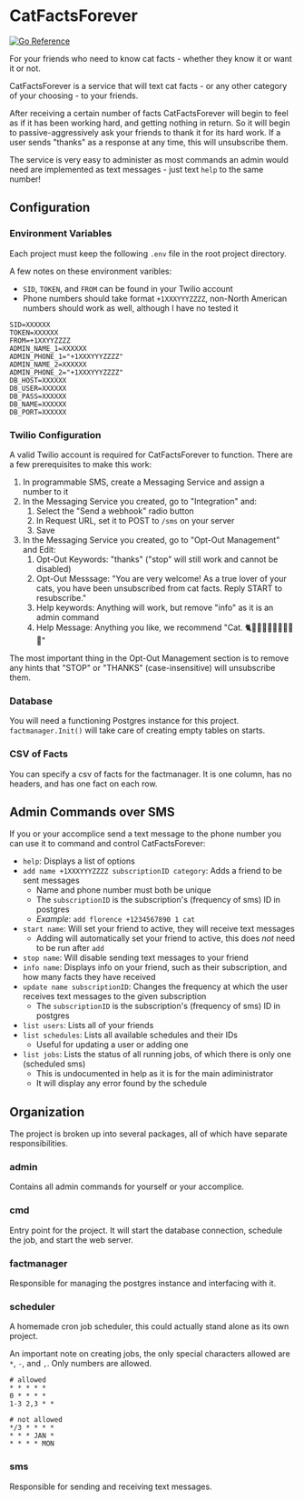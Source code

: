# CatFactsForever

[![Go Reference](https://pkg.go.dev/badge/github.com/mdesson/CatFactsForever.svg)](https://pkg.go.dev/github.com/mdesson/CatFactsForever)

For your friends who need to know cat facts - whether they know it or want it or not.

CatFactsForever is a service that will text cat facts - or any other category of your choosing - to your friends. 

After receiving a certain number of facts CatFactsForever will begin to feel as if it has been working hard, and getting nothing in return. So it will begin to passive-aggressively ask your friends to thank it for its hard work. If a user sends "thanks" as a response at any time, this will unsubscribe them.

The service is very easy to administer as most commands an admin would need are implemented as text messages - just text `help` to the same number!

## Configuration

### Environment Variables

Each project must keep the following `.env` file in the root project directory.

A few notes on these environment varibles:

* `SID`, `TOKEN`, and `FROM` can be found in your Twilio account
* Phone numbers should take format `+1XXXYYYZZZZ`, non-North American numbers should work as well, although I have no tested it

```
SID=XXXXXX
TOKEN=XXXXXX
FROM=+1XXYYZZZZ
ADMIN_NAME_1=XXXXXX
ADMIN_PHONE_1="+1XXXYYYZZZZ"
ADMIN_NAME_2=XXXXXX
ADMIN_PHONE_2="+1XXXYYYZZZZ"
DB_HOST=XXXXXX
DB_USER=XXXXXX
DB_PASS=XXXXXX
DB_NAME=XXXXXX
DB_PORT=XXXXXX
```

### Twilio Configuration

A valid Twilio account is required for CatFactsForever to function. There are a few prerequisites to make this work:

1. In programmable SMS, create a Messaging Service and assign a number to it
2. In the Messaging Service you created, go to "Integration" and:
   1. Select the "Send a webhook" radio button
   2. In Request URL, set it to POST to `/sms` on your server
   3. Save
3. In the Messaging Service you created, go to "Opt-Out Management" and Edit:
   1. Opt-Out Keywords: "thanks" ("stop" will still work and cannot be disabled)
   2. Opt-Out Messsage: "You are very welcome! As a true lover of your cats, you have been unsubscribed from cat facts. Reply START to resubscribe."
   3. Help keywords: Anything will work, but remove "info" as it is an admin command
   4. Help Message: Anything you like, we recommend "Cat. 🐈🐆🐅🐱🙀😺😹😸😽😻"

The most important thing in the Opt-Out Management section is to remove any hints that "STOP" or "THANKS" (case-insensitive) will unsubscribe them.

### Database

You will need a functioning Postgres instance for this project. `factmanager.Init()` will take care of creating empty tables on starts.

### CSV of Facts

You can specify a csv of facts for the factmanager. It is one column, has no headers, and has one fact on each row.

## Admin Commands over SMS

If you or your accomplice send a text message to the phone number you can use it to command and control CatFactsForever:

* `help`: Displays a list of options
* `add name +1XXXYYYZZZZ subscriptionID category`: Adds a friend to be sent messages
  * Name and phone number must both be unique
  * The `subscriptionID` is the subscription's (frequency of sms) ID in postgres 
  * *Example*: `add florence +1234567890 1 cat`
* `start name`: Will set your friend to active, they will receive text messages
  * Adding will automatically set your friend to active, this does *not* need to be run after `add`
* `stop name`: Will disable sending text messages to your friend
* `info name`: Displays info on your friend, such as their subscription, and how many facts they have received
* `update name subscriptionID`: Changes the frequency at which the user receives text messages to the given subscription
  * The `subscriptionID` is the subscription's (frequency of sms) ID in postgres 
* `list users`: Lists all of your friends
* `list schedules`: Lists all available schedules and their IDs
  * Useful for updating a user or adding one
* `list jobs`: Lists the status of all running jobs, of which there is only one (scheduled sms)
  * This is undocumented in help as it is for the main adiministrator
  * It will display any error found by the schedule

## Organization

The project is broken up into several packages, all of which have separate responsibilities.

### admin

Contains all admin commands for yourself or your accomplice.

### cmd

Entry point for the project. It will start the database connection, schedule the job, and start the web server.

### factmanager

Responsible for managing the postgres instance and interfacing with it.

### scheduler

A homemade cron job scheduler, this could actually stand alone as its own project.

An important note on creating jobs, the only special characters allowed are `*`, `-`, and `,`. Only numbers are allowed.

```
# allowed
* * * * *
0 * * * *
1-3 2,3 * *

# not allowed
*/3 * * * *
* * * JAN *
* * * * MON
```
### sms

Responsible for sending and receiving text messages.

